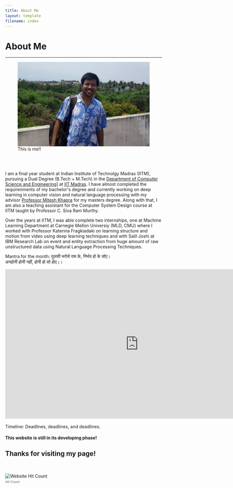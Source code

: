 ```yaml
---
title: About Me
layout: template
filename: index
---
```


# About Me


--------------------------
 <figure>
  <img src="/images/ishu_cse.jpg" alt="Ishu Dharmendra Garg"  align="center">
  <figcaption>This is me!!</figcaption>
</figure> 
<br><br>

I am a final year student at Indian Institute of Technolgy Madras (IITM), pursuing a Dual Degree (B.Tech + M.Tech) in the <a href="http://www.cse.iitm.ac.in">Department of Computer Science and Engineering]</a> at <a href="http://www.iitm.ac.in">IIT Madras</a>. I have almost completed the requirenments of my bachelor's degree and currently working on deep learning in computer vision and natural language processing with my advisor <a href="http://www.cse.iitm.ac.in/~miteshk/">Professor Mitesh Khapra</a> for my masters degree. Along with that, I am also a teaching assistant for the Computer System Design course at IITM taught by Professor C. Siva Ram Murthy.

Over the years at IITM, I was able complete two internships, one at Machine Learning Department at Carnegie Mellon Universiy (MLD, CMU) where I worked with Professor Katerina Fragkiadaki on learning structure and motion from video using deep learning techniques and with Salil Joshi at IBM Research Lab on event and entity extraction from huge amount of raw unstructured data using Natural Language Processing Techniques.

Mantra for the month:
तुलसी भरोसे राम के, निर्भय हो के सोए।<br>
अनहोनी होनी नहीं, होनी हो सो होए।।<br>

<iframe width="854" height="480" src="https://www.youtube.com/embed/Eu3qzIx5a8w?list=PLKIpMa-tSnMRaBC3-qSvnnolan5qW4V-c" frameborder="0" gesture="media" allowfullscreen></iframe>

Timeline:
Deadlines, deadlines, and deadlines.
<!--
 Jan 3, 2017: Met Youshua
Apart from mugging (http://www.t5eiitm.org/2016/08/freshie-guide-insti-lingo/), I like 
-->
<h4> This website is still in its developing phase!
<h2> Thanks for visiting my page!</h2><br><br>
<!-- hitwebcounter Code START -->
<img src="http://hitwebcounter.com/counter/counter.php?page=6801196&style=0024&nbdigits=5&type=page&initCount=131" title="Website Hit Count" Alt="Website Hit Count" border="0" ><br/>
<a href="http://www.hitwebcounter.com" title="Hit Count" 
target="_blank" style="font-family: Arial, Helvetica, sans-serif; 
font-size: 11px; color: #6E6A68; text-decoration: none ;"><em>Hit Count</em></a>
